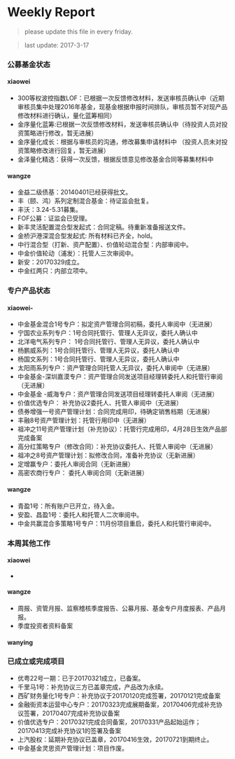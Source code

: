 # Weekly Report

>please update this file in every friday.

>last update: 2017-3-17


### 公募基金状态
#### xiaowei
- 300等权波控指数LOF：已根据一次反馈修改材料，发送审核员确认中（近期审核员集中处理2016年基金，现基金根据申报时间排队，审核员暂不对现产品修改材料进行确认，量化蓝筹相同）
- 金序量化蓝筹:已根据一次反馈修改材料，发送审核员确认中（待投资人员对投资策略进行修改，暂无进展）
- 金序量化成长：根据与审核员的沟通，修改募集申请材料中 （投资人员未对投资策略修改进行回复，暂无进展）
- 金泽量化精选：获得一次反馈，根据反馈意见修改基金合同等募集材料中 
#### wangze
- 金益二级债基：20140401已经获得批文。
- 丰（颐、鸿）系列定制混合基金：待证监会批复。
- 丰沃：3.24-5.31募集。
- FOF公募：证监会已受理。
- 新丰灵活配置混合型发起式：合同定稿。待重新准备报送文件。
- 金桥沪港深混合型发起式: 所有材料已齐全，hold。
- 中行混合型（打新、资产配置）、价值轮动混合型：内部审阅中。
- 中金价值轮动（浦发）：托管人三次审阅中。
- 新安：20170329成立。
- 中金红两只：内部立项中。

### 专户产品状态
#### xiaowei-
- 中金基金混合1号专户：拟定资产管理合同初稿，委托人审阅中（无进展） 
- 宁国农业系列专户：1号合同托管行、管理人无异议，委托人确认中
- 北洋电气系列专户： 1号合同托管行、管理人无异议，委托人确认中
- 杨鹏威系列：1号合同托管行、管理人无异议，委托人确认中
- 杨国文系列：1号合同托管行、管理人无异议，委托人确认中
- 太阳雨系列专户：资产管理合同托管人无异议，委托人审阅中（无进展）
- 中金基金-深圳嘉漠专户：资产管理合同发送项目经理转委托人和托管行审阅（无进展） 
- 中金基金 -威海专户：资产管理合同发送项目经理转委托人审阅（无进展） 
- 价值优选专户： 补充协议2委托人、托管人审阅中（无进展） 
- 债券增强一号资产管理计划：合同完成用印，待确定销售档期（无进展） 
- 丰融8号资产管理计划：托管行用印中（无进展）
- 祖冲之11号资产管理计划（补充协议）：托管行完成用印，4月28日生效产品部完成备案
- 高分红策略专户（修改合同）：补充协议委托人、托管人审阅中（无进展） 
- 祖冲之8号资产管理计划：拟修改合同，准备补充协议（无新进展）
- 定增赢专户：委托人审阅合同（无新进展）
- 高密农商行专户： 委托人审阅合同（无新进展） 

#### wangze

- 青盈1号：所有账户已开立，待入金。
- 安盈、昌盈1号：委托人和托管人二次审阅中。
- 中金共赢混合多策略1号专户：11月份项目重启，委托人和托管行审阅中。


### 本周其他工作
#### xiaowei
- 
#### wangze
- 周报、资管月报、监察稽核季度报告、公募月报、基金专户月度报表、产品月报。
- 季度投资者资料备案
#### wanying

### 已成立或完成项目
- 优粤22号一期：已于20170321成立，已备案。
- 千里马1号：补充协议三方已盖章完成，产品改为永续。 
- 西矿财务量化1号专户：补充协议于20170120完成签署，20170121完成备案
- 金融街资本运营中心专户：20170323完成展期备案，20170406完成补充协议签署，20170407完成补充协议备案
- 价值优选专户：20170321完成合同备案，20170331产品起始运作；20170413完成补充协议1的签署及备案
- 上汽股权：延期补充协议已盖章，20170416生效，20170721到期终止。
- 中金基金灵思资产管理计划：项目作废。
